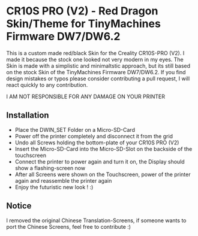 # CR10S PRO (V2) - Red Dragon Skin/Theme for TinyMachines Firmware DW7/DW6.2

This is a custom made red/black Skin for the Creality CR10S-PRO (V2). I made it because the stock one looked not very modern in my eyes. The Skin is made with a simplistic and minimaltstic approach, but its still based on the stock Skin of the TinyMachines Firmware DW7/DW6.2. If you find design mistakes or typos please consider contributing a pull request, I will react quickly to any contribution.

I AM NOT RESPONSIBLE FOR ANY DAMAGE ON YOUR PRINTER

## Installation
- Place the DWIN_SET Folder on a Micro-SD-Card
- Power off the printer completely and disconnect it from the grid
- Undo all Screws holding the bottom-plate of your CR10S PRO (V2)
- Insert the Micro-SD-Card into the Micro-SD-Slot on the backside of the touchscreen
- Connect the printer to power again and turn it on, the Display should show a flashing-screen now
- After all Screens were shown on the Touchscreen, power of the printer again and reassemble the printer again
- Enjoy the futuristic new look ! :)

## Notice
I removed the original Chinese Translation-Screens, if someone wants to port the Chinese Screens, feel free to contribute :)
